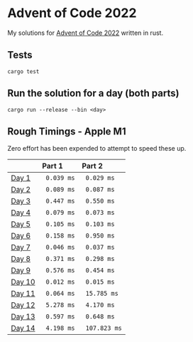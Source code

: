 # Advent of Code 2022

My solutions for [Advent of Code 2022](https://adventofcode.com/2022) written in rust.

## Tests

```
cargo test
```

## Run the solution for a day (both parts)

```
cargo run --release --bin <day>
```

## Rough Timings - Apple M1

Zero effort has been expended to attempt to speed these up.

|                                                  | Part 1      | Part 2        |
|:-------------------------------------------------|:------------|:--------------|
| [Day 1](https://adventofcode.com/2022/day/1)     | ` 0.039 ms` | ` 0.029 ms`   |
| [Day 2](https://adventofcode.com/2022/day/2)     | ` 0.089 ms` | ` 0.087 ms`   |
| [Day 3](https://adventofcode.com/2022/day/3)     | ` 0.447 ms` | ` 0.550 ms`   |
| [Day 4](https://adventofcode.com/2022/day/4)     | ` 0.079 ms` | ` 0.073 ms`   |
| [Day 5](https://adventofcode.com/2022/day/5)     | ` 0.105 ms` | ` 0.103 ms`   |
| [Day 6](https://adventofcode.com/2022/day/6)     | ` 0.158 ms` | ` 0.950 ms`   |
| [Day 7](https://adventofcode.com/2022/day/7)     | ` 0.046 ms` | ` 0.037 ms`   |
| [Day 8](https://adventofcode.com/2022/day/8)     | ` 0.371 ms` | ` 0.298 ms`   |
| [Day 9](https://adventofcode.com/2022/day/9)     | ` 0.576 ms` | ` 0.454 ms`   |
| [Day 10](https://adventofcode.com/2022/day/10)   | ` 0.012 ms` | ` 0.015 ms`   |
| [Day 11](https://adventofcode.com/2022/day/11)   | ` 0.064 ms` | ` 15.785 ms`  |
| [Day 12](https://adventofcode.com/2022/day/12)   | ` 5.278 ms` | ` 4.170 ms`   |
| [Day 13](https://adventofcode.com/2022/day/13)   | ` 0.597 ms` | ` 0.648 ms`   |
| [Day 14](https://adventofcode.com/2022/day/14)   | ` 4.198 ms` | ` 107.823 ms` |
